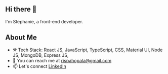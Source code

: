 ## Hi there 👋
I'm Stephanie, a front-end developer.


## About Me
- ⚒️ Tech Stack: React JS, JavaScript, TypeScript, CSS, Material UI, Node JS, MongoDB, Express JS, 
- 📩 You can reach me at rispahopala@gmail.com
- 📫 Let's connect [LinkedIn](https://www.linkedin.com/in/stephanie-opala-902252182/)



